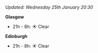 *Updated: Wednesday 25th January 20:30*

**Glasgow**

* 21h - 8h: :sunny: Clear

**Edinburgh**

* 21h - 8h: :sunny: Clear
